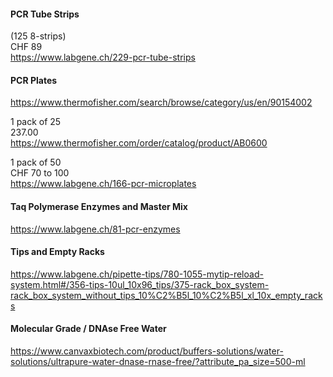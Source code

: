 

#### PCR Tube Strips

(125 8-strips)\
CHF 89\
https://www.labgene.ch/229-pcr-tube-strips

#### PCR Plates

https://www.thermofisher.com/search/browse/category/us/en/90154002

1 pack of 25\
237.00\
https://www.thermofisher.com/order/catalog/product/AB0600

1 pack of 50\
CHF 70 to 100\
https://www.labgene.ch/166-pcr-microplates

#### Taq Polymerase Enzymes and Master Mix

https://www.labgene.ch/81-pcr-enzymes

#### Tips and Empty Racks

https://www.labgene.ch/pipette-tips/780-1055-mytip-reload-system.html#/356-tips-10ul_10x96_tips/375-rack_box_system-rack_box_system_without_tips_10%C2%B5l_10%C2%B5l_xl_10x_empty_racks

#### Molecular Grade / DNAse Free Water

https://www.canvaxbiotech.com/product/buffers-solutions/water-solutions/ultrapure-water-dnase-rnase-free/?attribute_pa_size=500-ml
